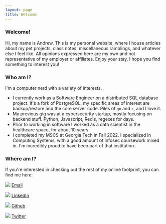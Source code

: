 ```yaml
---
layout: page
title: Welcome
---
```


### Welcome!
Hi, my name is Andrew. This is my personal website, where I house articles about my pet projects, class notes, miscellaneous ramblings, and whatever else I feel like.  All opinions expressed here are my own and not representative of my employer or affiliates.  Enjoy your stay, I hope you find something to interest you!

### Who am I?
I'm a computer nerd with a variety of interests.  

* I currently work as a Software Engineer on a distributed SQL database project.  It's a fork of PostgreSQL, my specific areas of interest are backup/restore and the core server code.  Piles of `go` and `c`, and I love it.
* My previous gig was at a cybersecurity startup, mostly focusing on backend stuff.  Python, Javascript, Redis, regexes for days.
* Prior to working in software I worked as a data scientist in the healthcare space, for about 10 years.
* I completed my MSCS at Georgia Tech in Fall 2022. I specialized in Computing Systems, with a good amount of infosec coursework mixed in. I'm incredibly proud to have been part of that institution.


### Where am I?
If you're interested in checking out the rest of my online footprint, you can find me here:

![](../assets/email.png) [Email](mailto:webmaster@andrewrepp.com)

![](../assets/Linkedin_1.png) [LinkedIn](https://www.linkedin.com/in/andrew-repp-31776393/)

![](../assets/Github_1.png) [Github](https://github.com/ReppCodes)

![](../assets/Twitter_1.png) [Twitter](https://twitter.com/Slagar)
